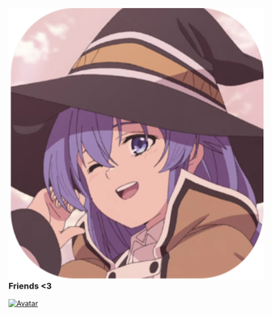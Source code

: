 
<img align="left" height="540" src="https://github.com/CalebThePerson/Assets/blob/master/Icons/Roxyicon.png" alt="logo" style="float: left;"/>
<h align="left">


```yml
Cable@CablesLyfe: run Cable
---------------------------------------
- [LOG] selected: preview mode

# 🦝 ================
desc     : |
    - Honestly just viben. I have questionable code and very questionable execution 
pronouns : |
    - He / Him
desc     : |
    - Developer and wannabe designer
skills   : |
    - Swift
    - React
    - Python 
hobbies  : |
    - GAMING (Playing Persona 5, League, Valorant, and a lot more)
    - Photography
    - Watching anime LOL
Currently Working on : |
    - CardWars ( lowkey on hiatus )

Favorite Projects
    - SauceFinder
    - DoujinshiFinder
# 🦝 ================

- [LOG]: Waiting for Cable to do somethin (5 years)
```
</h> 


<div class="clear"></div>

-------

### Friends <3
<a href="https://github.com/lillee205" target="_blank" style="display:inline-block; margin-right: 10px;">
    <img height="50px" width="50px" src="https://images.weserv.nl/?url=https://avatars.githubusercontent.com/u/35824945?v=4&fit=cover&mask=circle&maxage=7d" alt="Avatar">
</a>
